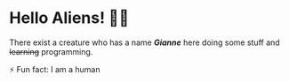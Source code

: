 # Hello Aliens! 👋🏼
There exist a creature who has a name ***Gianne*** here doing some stuff and ~~learning~~ programming.

⚡ Fun fact: I am a human


<!--
**Gianne-Pesana/Gianne-Pesana** is a ✨ _special_ ✨ repository because its `README.md` (this file) appears on your GitHub profile.

Here are some ideas to get you started:

- 🔭 I’m currently working on ...
- 🌱 I’m currently learning ...
- 👯 I’m looking to collaborate on ...
- 🤔 I’m looking for help with ...
- 💬 Ask me about ...
- 📫 How to reach me: ...
- 😄 Pronouns: ...
- ⚡ Fun fact: ...
-->
